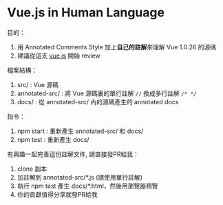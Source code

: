 # Vue.js in Human Language  
目的：
1. 用 Annotated Comments Style 加上**自己的註解**來理解 Vue 1.0.26 的源碼
2. 建議從這支 [vue.js](https://benzwjian.github.io/vue-in-human-language/docs/annotated-src/instance/vue.js.html) 開始 review  

檔案結構：
1. src/ : Vue 源碼
2. annotated-src/ : 將 Vue 源碼裏的單行註解 `//` 換成多行註解 `/* */`
3. docs/ : 從 annotated-src/ 內的源碼產生的 annotated docs

指令：
1. npm start : 重新產生 annotated-src/ 和 docs/
2. npm test : 重新產生 docs/

有興趣一起完善這份註解文件, 請直接發PR給我：
1. clone 副本
2. 加註解到 annotated-src/*.js (請使用單行註解)
3. 執行 npm test 產生 docs/*.html，然後用瀏覽器預覽
4. 你的貢獻值得分享就發PR給我